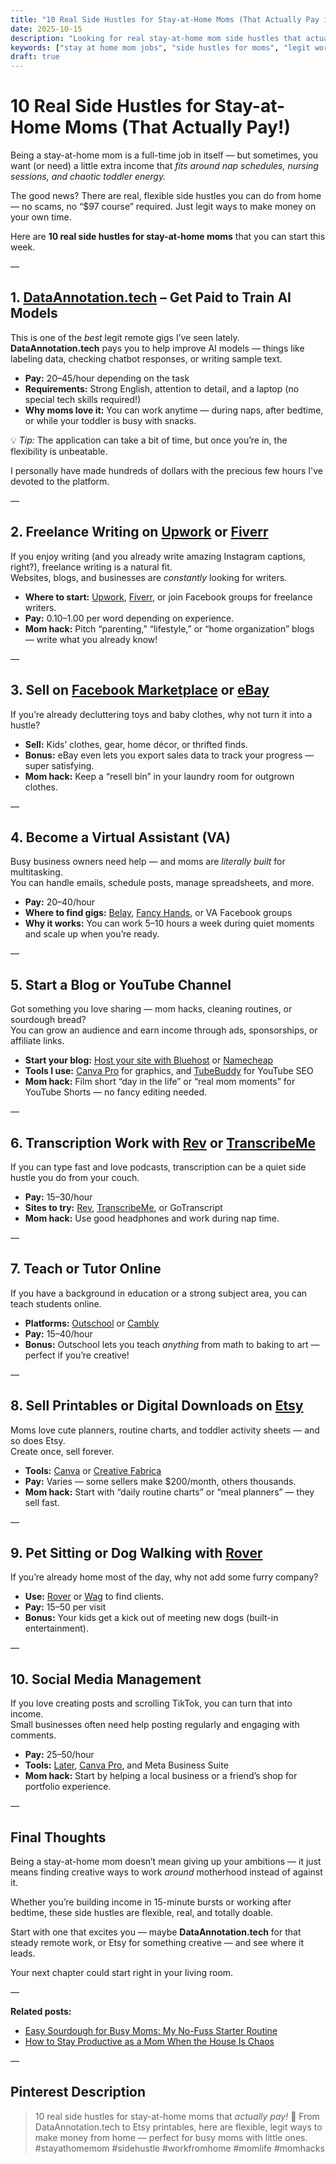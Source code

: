```yaml
---
title: "10 Real Side Hustles for Stay-at-Home Moms (That Actually Pay in 2025)"
date: 2025-10-15
description: "Looking for real stay-at-home mom side hustles that actually pay? Here are 10 legit, flexible ways to make money from home — including DataAnnotation.tech, freelance writing, Etsy, and more."
keywords: ["stay at home mom jobs", "side hustles for moms", "legit work from home", "dataannotation.tech", "ways to make money as a stay at home mom", "mom side hustle 2025", "flexible online jobs for moms"]
draft: true
---
```


# 10 Real Side Hustles for Stay-at-Home Moms (That Actually Pay!)

Being a stay-at-home mom is a full-time job in itself — but sometimes, you want (or need) a little extra income that *fits around nap schedules, nursing sessions, and chaotic toddler energy.*

The good news? There are real, flexible side hustles you can do from home — no scams, no “$97 course” required. Just legit ways to make money on your own time.

Here are **10 real side hustles for stay-at-home moms** that you can start this week.

—

## 1. [DataAnnotation.tech](https://www.dataannotation.tech) – Get Paid to Train AI Models

This is one of the *best* legit remote gigs I’ve seen lately.  
**DataAnnotation.tech** pays you to help improve AI models — things like labeling data, checking chatbot responses, or writing sample text.

- **Pay:** $20–$45/hour depending on the task  
- **Requirements:** Strong English, attention to detail, and a laptop (no special tech skills required!)  
- **Why moms love it:** You can work anytime — during naps, after bedtime, or while your toddler is busy with snacks.  

💡 *Tip:* The application can take a bit of time, but once you’re in, the flexibility is unbeatable.

I personally have made hundreds of dollars with the precious few hours I've devoted to the platform.

—

## 2. Freelance Writing on [Upwork](https://www.upwork.com/?ref=delainyblog) or [Fiverr](https://www.fiverr.com/?ref=delainyblog)

If you enjoy writing (and you already write amazing Instagram captions, right?), freelance writing is a natural fit.  
Websites, blogs, and businesses are *constantly* looking for writers.

- **Where to start:** [Upwork](https://www.upwork.com/?ref=delainyblog), [Fiverr](https://www.fiverr.com/?ref=delainyblog), or join Facebook groups for freelance writers.  
- **Pay:** $0.10–$1.00 per word depending on experience.  
- **Mom hack:** Pitch “parenting,” “lifestyle,” or “home organization” blogs — write what you already know!

—

## 3. Sell on [Facebook Marketplace](https://www.facebook.com/marketplace) or [eBay](https://www.ebay.com/?ref=delainyblog)

If you’re already decluttering toys and baby clothes, why not turn it into a hustle?

- **Sell:** Kids’ clothes, gear, home décor, or thrifted finds.  
- **Bonus:** eBay even lets you export sales data to track your progress — super satisfying.  
- **Mom hack:** Keep a “resell bin” in your laundry room for outgrown clothes.

—

## 4. Become a Virtual Assistant (VA)

Busy business owners need help — and moms are *literally built* for multitasking.  
You can handle emails, schedule posts, manage spreadsheets, and more.

- **Pay:** $20–$40/hour  
- **Where to find gigs:** [Belay](https://www.belaysolutions.com/), [Fancy Hands](https://www.fancyhands.com/), or VA Facebook groups  
- **Why it works:** You can work 5–10 hours a week during quiet moments and scale up when you’re ready.

—

## 5. Start a Blog or YouTube Channel

Got something you love sharing — mom hacks, cleaning routines, or sourdough bread?  
You can grow an audience and earn income through ads, sponsorships, or affiliate links.

- **Start your blog:** [Host your site with Bluehost](https://www.bluehost.com/track/delainyblog) or [Namecheap](https://namecheap.pxf.io/delainyblog)  
- **Tools I use:** [Canva Pro](https://partner.canva.com/delainyblog) for graphics, and [TubeBuddy](https://www.tubebuddy.com/delainyblog) for YouTube SEO  
- **Mom hack:** Film short “day in the life” or “real mom moments” for YouTube Shorts — no fancy editing needed.

—

## 6. Transcription Work with [Rev](https://www.rev.com/?ref=delainyblog) or [TranscribeMe](https://www.transcribeme.com/?ref=delainyblog)

If you can type fast and love podcasts, transcription can be a quiet side hustle you do from your couch.

- **Pay:** $15–$30/hour  
- **Sites to try:** [Rev](https://www.rev.com/?ref=delainyblog), [TranscribeMe](https://www.transcribeme.com/?ref=delainyblog), or GoTranscript  
- **Mom hack:** Use good headphones and work during nap time.

—

## 7. Teach or Tutor Online

If you have a background in education or a strong subject area, you can teach students online.

- **Platforms:** [Outschool](https://outschool.com/?ref=delainyblog) or [Cambly](https://www.cambly.com/?ref=delainyblog)  
- **Pay:** $15–$40/hour  
- **Bonus:** Outschool lets you teach *anything* from math to baking to art — perfect if you’re creative!

—

## 8. Sell Printables or Digital Downloads on [Etsy](https://www.etsy.com/?ref=delainyblog)

Moms love cute planners, routine charts, and toddler activity sheets — and so does Etsy.  
Create once, sell forever.

- **Tools:** [Canva](https://partner.canva.com/delainyblog) or [Creative Fabrica](https://www.creativefabrica.com/ref/1234567/)  
- **Pay:** Varies — some sellers make $200/month, others thousands.  
- **Mom hack:** Start with “daily routine charts” or “meal planners” — they sell fast.

—

## 9. Pet Sitting or Dog Walking with [Rover](https://www.rover.com/?ref=delainyblog)

If you’re already home most of the day, why not add some furry company?

- **Use:** [Rover](https://www.rover.com/?ref=delainyblog) or [Wag](https://wagwalking.com/?ref=delainyblog) to find clients.  
- **Pay:** $15–$50 per visit  
- **Bonus:** Your kids get a kick out of meeting new dogs (built-in entertainment).

—

## 10. Social Media Management

If you love creating posts and scrolling TikTok, you can turn that into income.  
Small businesses often need help posting regularly and engaging with comments.

- **Pay:** $25–$50/hour  
- **Tools:** [Later](https://later.com/?ref=delainyblog), [Canva Pro](https://partner.canva.com/delainyblog), and Meta Business Suite  
- **Mom hack:** Start by helping a local business or a friend’s shop for portfolio experience.

—

## Final Thoughts

Being a stay-at-home mom doesn’t mean giving up your ambitions — it just means finding creative ways to work *around* motherhood instead of against it.

Whether you’re building income in 15-minute bursts or working after bedtime, these side hustles are flexible, real, and totally doable.

Start with one that excites you — maybe **DataAnnotation.tech** for that steady remote work, or Etsy for something creative — and see where it leads.  

Your next chapter could start right in your living room.

—

**Related posts:**
- [Easy Sourdough for Busy Moms: My No-Fuss Starter Routine](#)
- [How to Stay Productive as a Mom When the House Is Chaos](#)

—

## Pinterest Description

> 10 real side hustles for stay-at-home moms that *actually pay!* 💸 From DataAnnotation.tech to Etsy printables, here are flexible, legit ways to make money from home — perfect for busy moms with little ones. #stayathomemom #sidehustle #workfromhome #momlife #momhacks